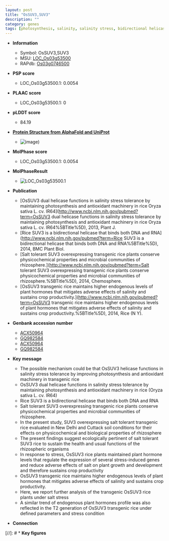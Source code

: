 ```yaml
---
layout: post
title: "OsSUV3,SUV3"
description: ""
category: genes
tags: [photosynthesis, salinity, salinity stress, bidirectional helicase, helicase, salt, growth, salt stress, stress, development, plant growth]
---
```


* **Information**  
    + Symbol: OsSUV3,SUV3  
    + MSU: [LOC_Os03g53500](http://rice.plantbiology.msu.edu/cgi-bin/ORF_infopage.cgi?orf=LOC_Os03g53500)  
    + RAPdb: [Os03g0746500](http://rapdb.dna.affrc.go.jp/viewer/gbrowse_details/irgsp1?name=Os03g0746500)  

* **PSP score**  
    + LOC_Os03g53500.1: 0.0054 

* **PLAAC score**  
    + LOC_Os03g53500.1: 0 

* **pLDDT score**
    + 84.19

* **[Protein Structure from AlphaFold and UniProt](https://www.uniprot.org/uniprotkb/Q10D00/entry#structure)**
    + ![image](https://ricepsp.github.io/images/Q1/AF-Q10D00-F1.png))

* **MolPhase score**
    + LOC_Os03g53500.1: 0.0054

* **MolPhaseResult**
    + ![LOC_Os03g53500.1](https://ricepsp.github.io/pictures/LOC_Os03g/LOC_Os03g53500.1.png)

* **Publication**  
    + [OsSUV3 dual helicase functions in salinity stress tolerance by maintaining photosynthesis and antioxidant machinery in rice Oryza sativa L. cv. IR64](http://www.ncbi.nlm.nih.gov/pubmed?term=OsSUV3 dual helicase functions in salinity stress tolerance by maintaining photosynthesis and antioxidant machinery in rice Oryza sativa L. cv. IR64%5BTitle%5D), 2013, Plant J.
    + [Rice SUV3 is a bidirectional helicase that binds both DNA and RNA](http://www.ncbi.nlm.nih.gov/pubmed?term=Rice SUV3 is a bidirectional helicase that binds both DNA and RNA%5BTitle%5D), 2014, BMC Plant Biol.
    + [Salt tolerant SUV3 overexpressing transgenic rice plants conserve physicochemical properties and microbial communities of rhizosphere.](http://www.ncbi.nlm.nih.gov/pubmed?term=Salt tolerant SUV3 overexpressing transgenic rice plants conserve physicochemical properties and microbial communities of rhizosphere.%5BTitle%5D), 2014, Chemosphere.
    + [OsSUV3 transgenic rice maintains higher endogenous levels of plant hormones that mitigates adverse effects of salinity and sustains crop productivity.](http://www.ncbi.nlm.nih.gov/pubmed?term=OsSUV3 transgenic rice maintains higher endogenous levels of plant hormones that mitigates adverse effects of salinity and sustains crop productivity.%5BTitle%5D), 2014, Rice (N Y).

* **Genbank accession number**  
    + [ACX50964](http://www.ncbi.nlm.nih.gov/nuccore/ACX50964)
    + [GQ982584](http://www.ncbi.nlm.nih.gov/nuccore/GQ982584)
    + [ACX50964](http://www.ncbi.nlm.nih.gov/nuccore/ACX50964)
    + [GQ982584](http://www.ncbi.nlm.nih.gov/nuccore/GQ982584)

* **Key message**  
    + The possible mechanism could be that OsSUV3 helicase functions in salinity stress tolerance by improving photosynthesis and antioxidant machinery in transgenic rice
    + OsSUV3 dual helicase functions in salinity stress tolerance by maintaining photosynthesis and antioxidant machinery in rice (Oryza sativa L. cv. IR64)
    + Rice SUV3 is a bidirectional helicase that binds both DNA and RNA
    + Salt tolerant SUV3 overexpressing transgenic rice plants conserve physicochemical properties and microbial communities of rhizosphere.
    + In the present study, SUV3 overexpressing salt tolerant transgenic rice evaluated in New Delhi and Cuttack soil conditions for their effects on physicochemical and biological properties of rhizosphere
    + The present findings suggest ecologically pertinent of salt tolerant SUV3 rice to sustain the health and usual functions of the rhizospheric organisms
    + In response to stress, OsSUV3 rice plants maintained plant hormone levels that regulate the expression of several stress-induced genes and reduce adverse effects of salt on plant growth and development and therefore sustains crop productivity
    + OsSUV3 transgenic rice maintains higher endogenous levels of plant hormones that mitigates adverse effects of salinity and sustains crop productivity.
    + Here, we report further analysis of the transgenic OsSUV3 rice plants under salt stress
    + A similar trend of endogenous plant hormones profile was also reflected in the T2 generation of OsSUV3 transgenic rice under defined parameters and stress condition

* **Connection**  

[//]: # * **Key figures**  


